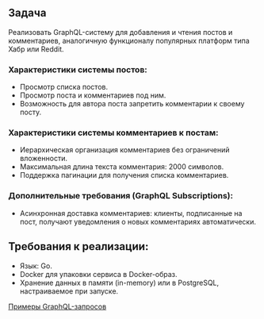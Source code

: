 
## Задача
Реализовать GraphQL-систему для добавления и чтения постов и комментариев, аналогичную функционалу популярных платформ типа Хабр или Reddit.

### Характеристики системы постов:
- Просмотр списка постов.
- Просмотр поста и комментариев под ним.
- Возможность для автора поста запретить комментарии к своему посту.

### Характеристики системы комментариев к постам:
- Иерархическая организация комментариев без ограничений вложенности.
- Максимальная длина текста комментария: 2000 символов.
- Поддержка пагинации для получения списка комментариев.

### Дополнительные требования (GraphQL Subscriptions):
- Асинхронная доставка комментариев: клиенты, подписанные на пост, получают уведомления о новых комментариях автоматически.

## Требования к реализации:
- Язык: Go.
- Docker для упаковки сервиса в Docker-образ.
- Хранение данных в памяти (in-memory) или в PostgreSQL, настраиваемое при запуске.

[Примеры GraphQL-запросов](examples/queries.md)
